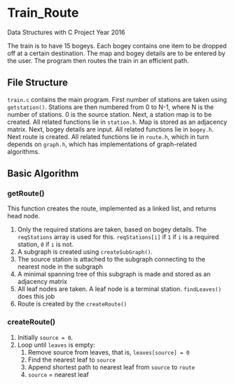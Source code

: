 # Train_Route
Data Structures with C Project Year 2016

The train is to have 15 bogeys. Each bogey contains one item to be dropped off at a certain destination.
The map and bogey details are to be entered by the user. The program then routes the train in an efficient path.

## File Structure
`train.c` contains the main program. First number of stations are taken using `getstation()`. Stations are then numbered from 0 to N-1, where N is the number of stations. 0 is the source station.
Next, a station map is to be created. All related functions lie in `station.h`. Map is stored as an adjacency matrix. 
Next, bogey details are input. All related functions lie in `bogey.h`.
Next route is created. All related functions lie in `route.h`, which in turn depends on `graph.h`, which has implementations of graph-related algorithms.

## Basic Algorithm
### getRoute()
This function creates the route, implemented as a linked list, and returns head node.
1.	Only the required stations are taken, based on bogey details. The `reqStations` array is used for this. `reqStations[i]` if `1` if `i` is a required station, `0` if `i` is not. 
2.	A subgraph is created using `createSubGraph()`.
3.	The source station is attached to the subgraph connecting to the nearest node in the subgraph
4.	A minimal spanning tree of this subgraph is made and stored as an adjacency matrix
5.	All leaf nodes are taken. A leaf node is a terminal station. `findLeaves()` does this job
6.	Route is created by the `createRoute()`
### createRoute()
1.	Initially `source = 0`.
2.	Loop until `leaves` is empty:
    1. Remove source from leaves, that is, `leaves[source] = 0`
    2. Find the nearest leaf to `source`
    3. Append shortest path to nearest leaf from `source` to `route`
    4. `source` = nearest leaf